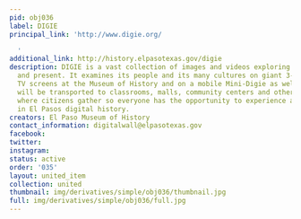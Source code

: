 ```yaml
---
pid: obj036
label: DIGIE
principal_link: 'http://www.digie.org/

  '
additional_link: http://history.elpasotexas.gov/digie
description: DIGIE is a vast collection of images and videos exploring El Pasos past
  and present. It examines its people and its many cultures on giant 3-D touch-sensitive
  TV screens at the Museum of History and on a mobile Mini-Digie as well. Our Mini-Digie
  will be transported to classrooms, malls, community centers and other locations
  where citizens gather so everyone has the opportunity to experience and be included
  in El Pasos digital history.
creators: El Paso Museum of History
contact_information: digitalwall@elpasotexas.gov
facebook: 
twitter: 
instagram: 
status: active
order: '035'
layout: united_item
collection: united
thumbnail: img/derivatives/simple/obj036/thumbnail.jpg
full: img/derivatives/simple/obj036/full.jpg
---
```

